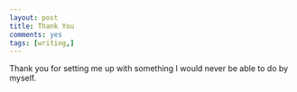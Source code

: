 ```yaml
---
layout: post
title: Thank You
comments: yes
tags: [writing,]
---
```


Thank you for setting me up with something I would never be able to do by myself.
